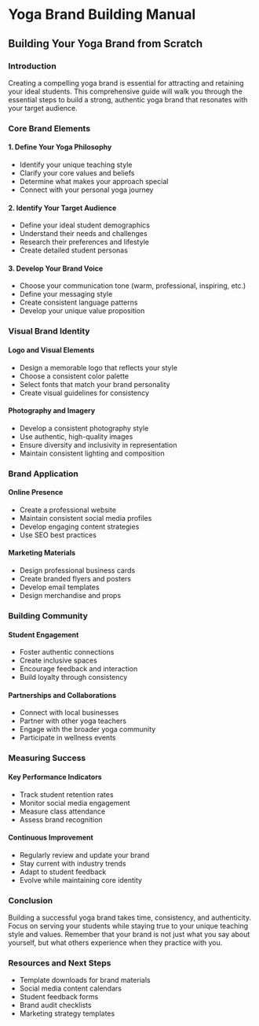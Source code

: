 # Yoga Brand Building Manual

## Building Your Yoga Brand from Scratch

### Introduction

Creating a compelling yoga brand is essential for attracting and retaining your ideal students. This comprehensive guide will walk you through the essential steps to build a strong, authentic yoga brand that resonates with your target audience.

### Core Brand Elements

#### 1. Define Your Yoga Philosophy
- Identify your unique teaching style
- Clarify your core values and beliefs
- Determine what makes your approach special
- Connect with your personal yoga journey

#### 2. Identify Your Target Audience
- Define your ideal student demographics
- Understand their needs and challenges
- Research their preferences and lifestyle
- Create detailed student personas

#### 3. Develop Your Brand Voice
- Choose your communication tone (warm, professional, inspiring, etc.)
- Define your messaging style
- Create consistent language patterns
- Develop your unique value proposition

### Visual Brand Identity

#### Logo and Visual Elements
- Design a memorable logo that reflects your style
- Choose a consistent color palette
- Select fonts that match your brand personality
- Create visual guidelines for consistency

#### Photography and Imagery
- Develop a consistent photography style
- Use authentic, high-quality images
- Ensure diversity and inclusivity in representation
- Maintain consistent lighting and composition

### Brand Application

#### Online Presence
- Create a professional website
- Maintain consistent social media profiles
- Develop engaging content strategies
- Use SEO best practices

#### Marketing Materials
- Design professional business cards
- Create branded flyers and posters
- Develop email templates
- Design merchandise and props

### Building Community

#### Student Engagement
- Foster authentic connections
- Create inclusive spaces
- Encourage feedback and interaction
- Build loyalty through consistency

#### Partnerships and Collaborations
- Connect with local businesses
- Partner with other yoga teachers
- Engage with the broader yoga community
- Participate in wellness events

### Measuring Success

#### Key Performance Indicators
- Track student retention rates
- Monitor social media engagement
- Measure class attendance
- Assess brand recognition

#### Continuous Improvement
- Regularly review and update your brand
- Stay current with industry trends
- Adapt to student feedback
- Evolve while maintaining core identity

### Conclusion

Building a successful yoga brand takes time, consistency, and authenticity. Focus on serving your students while staying true to your unique teaching style and values. Remember that your brand is not just what you say about yourself, but what others experience when they practice with you.

### Resources and Next Steps

- Template downloads for brand materials
- Social media content calendars
- Student feedback forms
- Brand audit checklists
- Marketing strategy templates